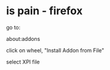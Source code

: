 # is pain - firefox

go to:

about:addons

click on wheel, "Install Addon from File"

select XPI file

